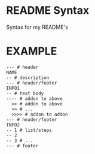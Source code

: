 # README Syntax
Syntax for my README's  

# EXAMPLE
```
--- # header
NAME
-- # description
--- # header/footer
INFO1
-- # text body
---- # addon to above
  >> # addon to above
  >> # ...
  >>>> # addon to addon
--- # header/footer
INFO2
-- 1 # list/steps
-- 2
-- 3 # ...
--- # footer
```
